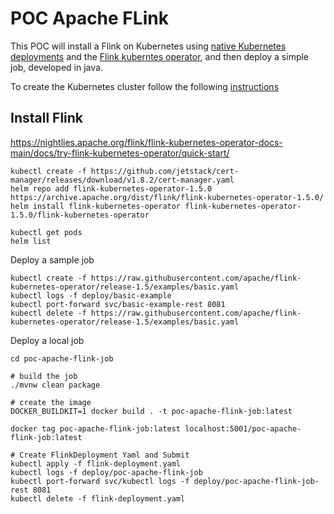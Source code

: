 # POC Apache FLink

This POC will install a Flink on Kubernetes using 
[native Kubernetes deployments](https://nightlies.apache.org/flink/flink-docs-master/docs/deployment/resource-providers/native_kubernetes/)
and the [Flink kuberntes operator](https://nightlies.apache.org/flink/flink-kubernetes-operator-docs-main/docs/concepts/overview/), 
and then deploy a simple job, developed in java.


To create the Kubernetes cluster follow the following [instructions](doc/00_SETUP_LOCAL_ENVIRONMENT.md)

## Install Flink

https://nightlies.apache.org/flink/flink-kubernetes-operator-docs-main/docs/try-flink-kubernetes-operator/quick-start/

```shell
kubectl create -f https://github.com/jetstack/cert-manager/releases/download/v1.8.2/cert-manager.yaml
helm repo add flink-kubernetes-operator-1.5.0 https://archive.apache.org/dist/flink/flink-kubernetes-operator-1.5.0/
helm install flink-kubernetes-operator flink-kubernetes-operator-1.5.0/flink-kubernetes-operator

kubectl get pods
helm list
```

Deploy a sample job

```shell
kubectl create -f https://raw.githubusercontent.com/apache/flink-kubernetes-operator/release-1.5/examples/basic.yaml
kubectl logs -f deploy/basic-example
kubectl port-forward svc/basic-example-rest 8081
kubectl delete -f https://raw.githubusercontent.com/apache/flink-kubernetes-operator/release-1.5/examples/basic.yaml
```


Deploy a local job

```shell
cd poc-apache-flink-job

# build the job
./mvnw clean package

# create the image
DOCKER_BUILDKIT=1 docker build . -t poc-apache-flink-job:latest

docker tag poc-apache-flink-job:latest localhost:5001/poc-apache-flink-job:latest

# Create FlinkDeployment Yaml and Submit
kubectl apply -f flink-deployment.yaml
kubectl logs -f deploy/poc-apache-flink-job
kubectl port-forward svc/kubectl logs -f deploy/poc-apache-flink-job-rest 8081
kubectl delete -f flink-deployment.yaml
```